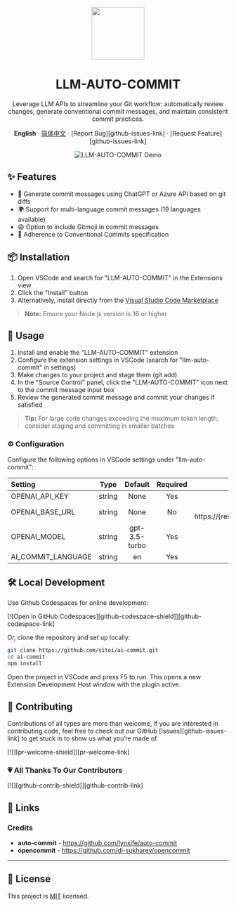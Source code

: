 <a name="readme-top"></a>

<div align="center">

<img height="120" src="https://github.com/Sitoi/ai-commit/blob/main/images/logo.png?raw=true">

<h1>LLM-AUTO-COMMIT</h1>

Leverage LLM APIs to streamline your Git workflow: automatically review changes, generate conventional commit messages, and maintain consistent commit practices.

**English** · [简体中文](./README.zh_CN.md) · [Report Bug][github-issues-link] · [Request Feature][github-issues-link]


![LLM-AUTO-COMMIT Demo](https://github.com/sitoi/ai-commit/blob/main/aicommit.gif?raw=true)

</div>

## ✨ Features

- 🤖 Generate commit messages using ChatGPT or Azure API based on git diffs
- 🌍 Support for multi-language commit messages (19 languages available)
- 😄 Option to include Gitmoji in commit messages
- 📝 Adherence to Conventional Commits specification

## 📦 Installation

1. Open VSCode and search for "LLM-AUTO-COMMIT" in the Extensions view
2. Click the "Install" button
3. Alternatively, install directly from the [Visual Studio Code Marketplace](https://marketplace.visualstudio.com/items?itemName=Sitoi.llm-auto-commit)

> **Note:** Ensure your Node.js version is 16 or higher

## 🚀 Usage

1. Install and enable the "LLM-AUTO-COMMIT" extension
2. Configure the extension settings in VSCode (search for "llm-auto-commit" in settings)
3. Make changes to your project and stage them (git add)
4. In the "Source Control" panel, click the "LLM-AUTO-COMMIT" icon next to the commit message input box
5. Review the generated commit message and commit your changes if satisfied

> **Tip:** For large code changes exceeding the maximum token length, consider staging and committing in smaller batches

### ⚙️ Configuration

Configure the following options in VSCode settings under "llm-auto-commit":

| Setting            |  Type   |    Default    | Required |                                            Description                                        |
| :----------------- | :-----: | :-----------: | :------: | :-------------------------------------------------------------------------------------------: |
| OPENAI_API_KEY     | string  |     None      |   Yes    |                 [OpenAI API key](https://platform.openai.com/account/api-keys)                |
| OPENAI_BASE_URL    | string  |     None      |    No    |     For Azure: https://{resource}.openai.azure.com/openai/deployments/{model}                 |
| OPENAI_MODEL       | string  | gpt-3.5-turbo |   Yes    |                                    OpenAI model to use                                        |
| AI_COMMIT_LANGUAGE | string  |      en       |   Yes    |                              Commit message language (19 options)                             |

## 🛠️ Local Development

Use Github Codespaces for online development:

[![Open in GitHub Codespaces][github-codespace-shield]][github-codespace-link]

Or, clone the repository and set up locally:

```bash
git clone https://github.com/sitoi/ai-commit.git
cd ai-commit
npm install
```

Open the project in VSCode and press F5 to run. This opens a new Extension Development Host window with the plugin active.

## 🤝 Contributing

Contributions of all types are more than welcome, if you are interested in contributing code, feel free to check out our GitHub [Issues][github-issues-link] to get stuck in to show us what you’re made of.

[![][pr-welcome-shield]][pr-welcome-link]

### 💗 All Thanks To Our Contributors

[![][github-contrib-shield]][github-contrib-link]

## 🔗 Links

### Credits

- **auto-commit** - <https://github.com/lynxife/auto-commit>
- **opencommit** - <https://github.com/di-sukharev/opencommit>

---

## 📝 License

This project is [MIT](./LICENSE) licensed.

